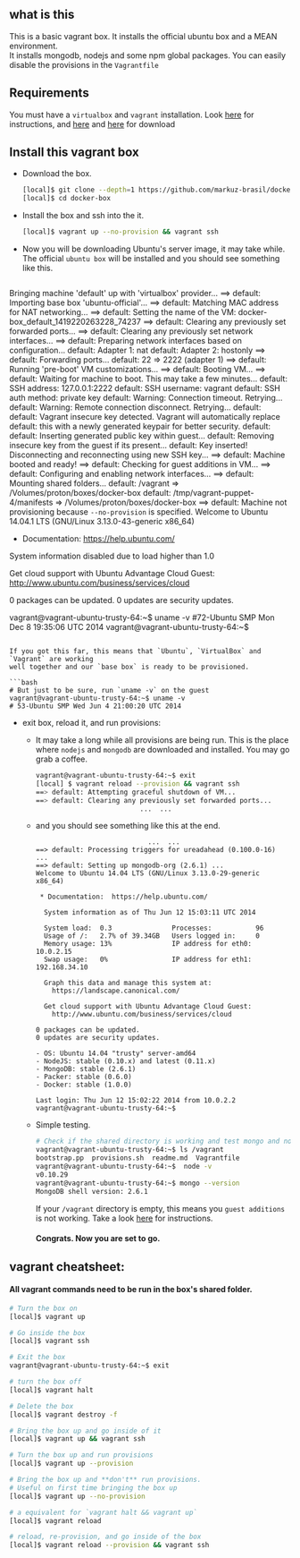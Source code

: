 ## what is this
This is a basic vagrant box. It installs the official ubuntu box and a MEAN
environment.  
It installs mongodb, nodejs and some npm global packages. You can easily disable
the provisions in the `Vagrantfile`  

## Requirements
You must have a `virtualbox` and `vagrant` installation. Look [here](http://docs.vagrantup.com/v2/virtualbox) for instructions, and [here](http://www.vagrantup.com/downloads) and [here](https://www.virtualbox.org/wiki/Downloads) for download

## Install this vagrant box

- Download the box.
  ```bash
  [local]$ git clone --depth=1 https://github.com/markuz-brasil/docker-box
  [local]$ cd docker-box
  ```

- Install the box and ssh into the it.
  ```bash
  [local]$ vagrant up --no-provision && vagrant ssh
  ```

- Now you will be downloading Ubuntu's server image, it may take while.  
  The official `ubuntu box` will be installed and you should see something like
  this.

  ```
Bringing machine 'default' up with 'virtualbox' provider...
==> default: Importing base box 'ubuntu-official'...
==> default: Matching MAC address for NAT networking...
==> default: Setting the name of the VM: docker-box_default_1419220263228_74237
==> default: Clearing any previously set forwarded ports...
==> default: Clearing any previously set network interfaces...
==> default: Preparing network interfaces based on configuration...
    default: Adapter 1: nat
    default: Adapter 2: hostonly
==> default: Forwarding ports...
    default: 22 => 2222 (adapter 1)
==> default: Running 'pre-boot' VM customizations...
==> default: Booting VM...
==> default: Waiting for machine to boot. This may take a few minutes...
    default: SSH address: 127.0.0.1:2222
    default: SSH username: vagrant
    default: SSH auth method: private key
    default: Warning: Connection timeout. Retrying...
    default: Warning: Remote connection disconnect. Retrying...
    default:
    default: Vagrant insecure key detected. Vagrant will automatically replace
    default: this with a newly generated keypair for better security.
    default:
    default: Inserting generated public key within guest...
    default: Removing insecure key from the guest if its present...
    default: Key inserted! Disconnecting and reconnecting using new SSH key...
==> default: Machine booted and ready!
==> default: Checking for guest additions in VM...
==> default: Configuring and enabling network interfaces...
==> default: Mounting shared folders...
    default: /vagrant => /Volumes/proton/boxes/docker-box
    default: /tmp/vagrant-puppet-4/manifests => /Volumes/proton/boxes/docker-box
==> default: Machine not provisioning because `--no-provision` is specified.
Welcome to Ubuntu 14.04.1 LTS (GNU/Linux 3.13.0-43-generic x86_64)

 * Documentation:  https://help.ubuntu.com/

 System information disabled due to load higher than 1.0

  Get cloud support with Ubuntu Advantage Cloud Guest:
    http://www.ubuntu.com/business/services/cloud

0 packages can be updated.
0 updates are security updates.


vagrant@vagrant-ubuntu-trusty-64:~$ uname -v
#72-Ubuntu SMP Mon Dec 8 19:35:06 UTC 2014
vagrant@vagrant-ubuntu-trusty-64:~$
  ```

  If you got this far, this means that `Ubuntu`, `VirtualBox` and `Vagrant` are working
  well together and our `base box` is ready to be provisioned.

  ```bash
  # But just to be sure, run `uname -v` on the guest
  vagrant@vagrant-ubuntu-trusty-64:~$ uname -v
  # 53-Ubuntu SMP Wed Jun 4 21:00:20 UTC 2014
  ```

- exit box, reload it, and run provisions:

  - It may take a long while all provisions are being run.
  This is the place where `nodejs` and `mongodb` are downloaded and
  installed.
  You may go grab a coffee.

    ```bash
    vagrant@vagrant-ubuntu-trusty-64:~$ exit
    [local] $ vagrant reload --provision && vagrant ssh
    ==> default: Attempting graceful shutdown of VM...
    ==> default: Clearing any previously set forwarded ports...
                              ...  ...
    ```

  - and you should see something like this at the end.

    ```
                                ...  ...
    ==> default: Processing triggers for ureadahead (0.100.0-16) ...
    ==> default: Setting up mongodb-org (2.6.1) ...
    Welcome to Ubuntu 14.04 LTS (GNU/Linux 3.13.0-29-generic x86_64)

     * Documentation:  https://help.ubuntu.com/

      System information as of Thu Jun 12 15:03:11 UTC 2014

      System load:  0.3               Processes:           96
      Usage of /:   2.7% of 39.34GB   Users logged in:     0
      Memory usage: 13%               IP address for eth0: 10.0.2.15
      Swap usage:   0%                IP address for eth1: 192.168.34.10

      Graph this data and manage this system at:
        https://landscape.canonical.com/

      Get cloud support with Ubuntu Advantage Cloud Guest:
        http://www.ubuntu.com/business/services/cloud

    0 packages can be updated.
    0 updates are security updates.

    - OS: Ubuntu 14.04 "trusty" server-amd64
    - NodeJS: stable (0.10.x) and latest (0.11.x)
    - MongoDB: stable (2.6.1)
    - Packer: stable (0.6.0)
    - Docker: stable (1.0.0)

    Last login: Thu Jun 12 15:02:22 2014 from 10.0.2.2
    vagrant@vagrant-ubuntu-trusty-64:~$
    ```

  - Simple testing.

    ```bash
    # Check if the shared directory is working and test mongo and nodejs version.
    vagrant@vagrant-ubuntu-trusty-64:~$ ls /vagrant
    bootstrap.pp  provisions.sh  readme.md  Vagrantfile
    vagrant@vagrant-ubuntu-trusty-64:~$  node -v
    v0.10.29
    vagrant@vagrant-ubuntu-trusty-64:~$ mongo --version
    MongoDB shell version: 2.6.1
    ```

    If your `/vagrant` directory is empty, this means you `guest additions` is
    not working. Take a look [here]() for instructions.

    #### Congrats. Now you are set to go.

## vagrant cheatsheet:  

#### All vagrant commands need to be run in the box's shared folder.

```bash
# Turn the box on
[local]$ vagrant up

# Go inside the box
[local]$ vagrant ssh

# Exit the box
vagrant@vagrant-ubuntu-trusty-64:~$ exit

# turn the box off
[local]$ vagrant halt

# Delete the box
[local]$ vagrant destroy -f

# Bring the box up and go inside of it
[local]$ vagrant up && vagrant ssh

# Turn the box up and run provisions
[local]$ vagrant up --provision

# Bring the box up and **don't** run provisions.
# Useful on first time bringing the box up
[local]$ vagrant up --no-provision

# a equivalent for `vagrant halt && vagrant up`
[local]$ vagrant reload

# reload, re-provision, and go inside of the box
[local]$ vagrant reload --provision && vagrant ssh

```
